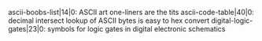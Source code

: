 ascii-boobs-list|14|0: ASCII art one-liners are the tits
ascii-code-table|40|0: decimal intersect lookup of ASCII bytes is easy to hex convert
digital-logic-gates|23|0: symbols for logic gates in digital electronic schematics
